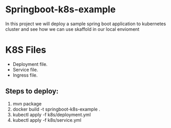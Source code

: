 # Springboot-k8s-example

In this project we will deploy a sample spring boot application to kubernetes cluster and see how we can use skaffold in our local envioment 


# K8S Files
- Deployment file.
- Service file.
- Ingress file.

## Steps to deploy:

1. mvn package
2. docker build -t springboot-k8s-example .
3. kubectl apply -f k8s/deployment.yml
4. kubectl apply -f k8s/service.yml
